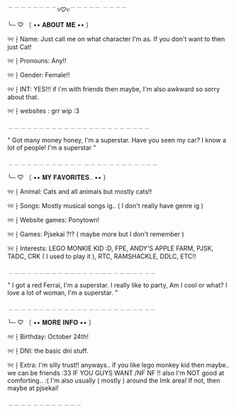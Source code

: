 ﹉﹉﹉﹉﹉﹉﹉﹉୨♡୧﹉﹉﹉﹉﹉ ﹉﹉﹉﹉

╰─ ♡  〔  •• 𝐀𝐁𝐎𝐔𝐓 𝐌𝐄  •• 〕

୨୧┇Name: Just call me on what character I'm as. If you don't want to then just Cat!

୨୧┇Pronouns: Any!!

୨୧┇Gender: Female!!

୨୧┇INT: YES!!! if i'm with friends then maybe, I'm also awkward so sorry about that.

୨୧┇websites : grr wip :3 

﹍﹍﹍﹍﹍﹍﹍﹍﹍﹍﹍﹍﹍﹍﹍﹍﹍﹍﹍﹍﹍﹍﹍

" Got many money honey, I'm a superstar. 
Have you seen my car? I know  a lot of people! I'm a superstar "

﹍﹍﹍﹍﹍﹍﹍﹍﹍﹍﹍﹍ ﹍﹍﹍﹍﹍﹍﹍﹍﹍﹍﹍﹍


╰─ ♡  〔  •• 𝐌𝐘 𝐅𝐀𝐕𝐎𝐑𝐈𝐓𝐄𝐒.. •• 〕

୨୧┇Animal: Cats and all animals but mostly cats!! 

୨୧┇Songs: Mostly musical songs ig.. (  I don't really have genre ig )

୨୧┇Website games: Ponytown!

୨୧┇Games: Pjsekai ?!? ( maybe more but I don't remember )

୨୧┇Interests: LEGO MONKIE KID :D, FPE, ANDY'S APPLE FARM, PJSK, TADC, 
CRK ( I used to play it ), RTC, RAMSHACKLE, DDLC, ETC!!

﹍﹍﹍﹍﹍﹍﹍﹍﹍﹍﹍﹍﹍﹍﹍﹍﹍﹍﹍﹍﹍﹍﹍﹍

" I got a red Ferrai, I'm a superstar. I really like to party,
Am I cool or what? I love a lot of woman, I'm a superstar. "

﹍﹍﹍﹍﹍﹍﹍﹍﹍﹍﹍﹍﹍﹍﹍﹍﹍﹍﹍﹍﹍﹍﹍﹍


╰─ ♡  〔  •• 𝐌𝐎𝐑𝐄 𝐈𝐍𝐅𝐎  •• 〕

୨୧┇Birthday:  October 24th!

୨୧┇DNI: the basic dni stuff.

୨୧┇Extra: I'm silly trust!! anyways..  if you like lego monkey kid then maybe.. 
we can be friends :33  IF YOU GUYS WANT /NF NF !!  also I'm NOT good at comforting.. :(
I'm also usually ( mostly ) around the lmk area! If not, then maybe at pjsekai!

﹍﹍﹍﹍﹍﹍﹍﹍﹍﹍﹍﹍
